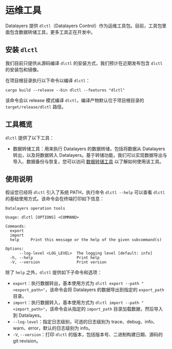 # 运维工具
Datalayers 提供 `dlctl`（Datalayers Control）作为运维工具包。目前，工具包里面包含数据转储工具，更多工具正在开发中。

## 安装 `dlctl`
我们目前只提供从源码编译 `dlctl` 的安装方式，我们预计在近期发布包含 `dlctl` 的安装包和镜像。

在项目根目录执行以下命令以编译 `dlctl`：
``` shell
cargo build --release --bin dlctl --features "dlctl"
```
该命令会以 release 模式编译 `dlctl`，编译产物默认位于项目根目录的 `target/release/dlctl` 路径。

## 工具概览
`dlctl` 提供了以下工具：
- 数据转储工具：用来执行 Datalayers 的数据转储，包括将数据从 Datalayers 转出，以及将数据转入 Datalayers。基于转储功能，我们可以实现数据导出与导入、数据备份与恢复。您可以访问 [数据转储工具](./datalayers-ctl-dump.md) 以了解如何使用该工具。

## 使用说明
假设您已经将 `dlctl` 引入了系统 PATH，执行命令 `dlctl --help` 可以查看 `dlctl` 的基础使用方式。该命令会在终端打印如下信息：
```
Datalayers operation tools

Usage: dlctl [OPTIONS] <COMMAND>

Commands:
  export   
  import   
  help     Print this message or the help of the given subcommand(s)

Options:
      --log-level <LOG_LEVEL>  The logging level [default: info]
  -h, --help                   Print help
  -V, --version                Print version
```
除了 `help` 之外，`dlctl` 提供如下子命令和选项：
- `export`：执行数据转出，基本使用方式为 `dlctl export --path "<export_path>"`，该命令会将 Datalayers 的数据导出到指定的 `export_path` 目录。
- `import`：执行数据转入，基本使用方式为 `dlctl import --path "<import_path>"`，该命令会从指定的 `import_path` 目录加载数据，然后导入到 Datalayes。
- `--log-level`：指定日志级别，可选的日志级别为 trace、debug、info、warn、error，默认的日志级别为 info。
- `-V`, `--version`：打印 `dlctl` 的版本，包括版本号、二进制构建日期、源码的 git revision。
